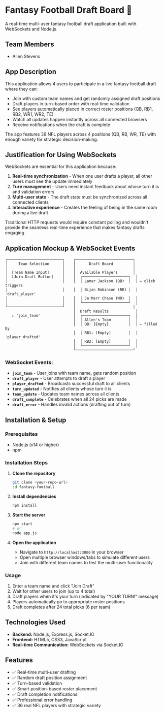 # Fantasy Football Draft Board 🏈

A real-time multi-user fantasy football draft application built with WebSockets and Node.js.

## Team Members
- Allen Stevens

## App Description

This application allows 4 users to participate in a live fantasy football draft where they can:
- Join with custom team names and get randomly assigned draft positions
- Draft players in turn-based order with real-time validation
- See players automatically placed in correct roster positions (QB, RB1, RB2, WR1, WR2, TE)
- Watch all updates happen instantly across all connected browsers
- Receive notifications when the draft is complete

The app features 36 NFL players across 4 positions (QB, RB, WR, TE) with enough variety for strategic decision-making.

## Justification for Using WebSockets

WebSockets are essential for this application because:

1. **Real-time synchronization** - When one user drafts a player, all other users must see the update immediately
2. **Turn management** - Users need instant feedback about whose turn it is and validation errors
3. **Multi-user state** - The draft state must be synchronized across all connected clients
4. **Interactive experience** - Creates the feeling of being in the same room during a live draft

Traditional HTTP requests would require constant polling and wouldn't provide the seamless real-time experience that makes fantasy drafts engaging.

## Application Mockup & WebSocket Events

```
┌─────────────────────────┐    ┌──────────────────────────┐
│     Team Selection      │    │      Draft Board         │
│                         │    │                          │
│  [Team Name Input]      │    │  Available Players       │
│  [Join Draft Button]    │    │  ┌─────────────────────┐  │
│                         │    │  │ Lamar Jackson (QB)  │  │ ← click triggers
│                         │    │  │ Bijan Robinson (RB) │  │   'draft_player'
│                         │    │  │ Ja'Marr Chase (WR)  │  │
│                         │    │  └─────────────────────┘  │
└─────────────────────────┘    │                          │
                               │  Draft Results            │
   ↓ 'join_team'               │  ┌─────────────────────┐  │
                               │  │ Allen's Team        │  │
                               │  │ QB: [Empty]         │  │ ← filled by
                               │  │ RB1: [Empty]        │  │   'player_drafted'
                               │  │ RB2: [Empty]        │  │
                               │  └─────────────────────┘  │
                               └──────────────────────────┘
```

### WebSocket Events:
- **`join_team`** - User joins with team name, gets random position
- **`draft_player`** - User attempts to draft a player
- **`player_drafted`** - Broadcasts successful draft to all clients
- **`turn_updated`** - Notifies all clients whose turn it is
- **`team_update`** - Updates team names across all clients
- **`draft_complete`** - Celebrates when all 24 picks are made
- **`draft_error`** - Handles invalid actions (drafting out of turn)

## Installation & Setup

### Prerequisites
- Node.js (v14 or higher)
- npm

### Installation Steps

1. **Clone the repository**
   ```bash
   git clone <your-repo-url>
   cd fantasy-football
   ```

2. **Install dependencies**
   ```bash
   npm install
   ```

3. **Start the server**
   ```bash
   npm start
   # or
   node app.js
   ```

4. **Open the application**
   - Navigate to `http://localhost:3000` in your browser
   - Open multiple browser windows/tabs to simulate different users
   - Join with different team names to test the multi-user functionality

### Usage
1. Enter a team name and click "Join Draft"
2. Wait for other users to join (up to 4 total)
3. Draft players when it's your turn (indicated by "YOUR TURN!" message)
4. Players automatically go to appropriate roster positions
5. Draft completes after 24 total picks (6 per team)

## Technologies Used
- **Backend:** Node.js, Express.js, Socket.IO
- **Frontend:** HTML5, CSS3, JavaScript
- **Real-time Communication:** WebSockets via Socket.IO

## Features
- ✅ Real-time multi-user drafting
- ✅ Random draft position assignment  
- ✅ Turn-based validation
- ✅ Smart position-based roster placement
- ✅ Draft completion notifications
- ✅ Professional error handling
- ✅ 36 real NFL players with strategic variety